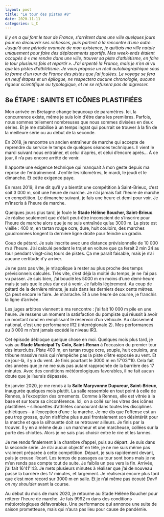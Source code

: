 ```yaml
---
layout: post
title: "Le tour des pistes #8"
date: 2020-11-11
categories: L_C
---
```


*Il y en a qui font le tour de France, s’arrêtent dans une ville quelques jours pour en découvrir ses richesses, puis partent à la rencontre d’une autre. Jusqu’à une période avancée de mon existence, je quittais ma ville natale uniquement pour faire des déplacements sportifs. Mes week-ends étaient occupés à « me rendre dans une ville, trouver sa piste d’athlétisme, en faire le tour plusieurs fois et repartir ». J’ai arpenté la France, mais je n’en ai vu que les pistes d’athlétisme. Je vous propose un récit autobiographique sous la forme d’un tour de France des pistes que j’ai foulées. Le voyage se fera en neuf étapes et un épilogue, ne respectera aucune chronologie, aucune rigueur scientifique ou typologique, et ne se refusera pas de digresser.*

## 8e ÉTAPE  : SAINTS ET ICÔNES PLASTIFIÉES

Mon arrivée en Bretagne change beaucoup de paramètres. Ici, la concurrence existe, même je suis loin d’être dans les premières. Parfois, nous sommes tellement nombreuses que nous sommes divisées en deux séries. Et je me stabilise à un temps ingrat qui pourrait se trouver à la fin de la meilleure série ou au début de la seconde.

En 2018, je rencontre un ancien entraîneur de marche qui accepte de reprendre du service le temps de quelques séances techniques. Il vient le mardi suivant nous entraîner, et celui d’après, et celui d’encore après... À ce jour, il n’a pas encore arrêté de venir.

Il apporte une exigence technique qui manquait à mon geste depuis ma reprise de l’entraînement. J’enfile les kilomètres, le mardi, le jeudi et le dimanche. Et cette exigence paye.

En mars 2019, il me dit qu’il y a bientôt une compétition à Saint-Brieuc, c’est soit 3 000 m, soit une heure de marche. Je n’ai jamais fait l’heure de marche en compétition. Le dimanche suivant, je fais une heure et demi pour voir. Je m’inscris à l’heure de marche.

Quelques jours plus tard, je foule le **Stade Hélène Boucher, Saint-Brieuc**. Je réalise seulement que c’était peut-être inconscient de s’inscrire pour l’heure de marche alors que je ne suis entraînée qu’au 3000 m. La piste est vieille : 400 m, en tartan rouge ocre, dure, huit couloirs, des marches goudronnées longent la dernière ligne droite pour feindre un gradin.

Coup de pétard. Je suis inscrite avec une distance prévisionnelle de 10 000 m à l’heure. J’ai calculé pendant le trajet en voiture que ça ferait 2 min 24 au tour pendant vingt-cinq tours de pistes. Ça me paraît faisable, mais je n’ai aucune certitude d’y arriver.

Je ne pars pas vite, je m’applique à rester au plus proche des temps prévisionnels calculés. Très vite, c’est déjà la moitié du temps, je ne l’ai pas vu passer. Je suis bien, j’ai bouclé les 5000 m en moins d’une demi-heure mais je sais que le plus dur est à venir. Je faiblis légèrement. Au coup de pétard de la dernière minute, je suis dans les derniers deux cents mètres. Ça peut encore le faire. Je m’arrache. Et à une heure de course, je franchis la ligne d’arrivée.

Les juges arbitres viennent à ma rencontre : j’ai fait 10 000 m pile en une heure. Je ressens un moment la satisfaction du pompiste qui réussit à avoir un montant rond en remplissant le réservoir d’un véhicule. Au classement national, c’est une performance IR2 (interrégionale 2). Mes performances au 3 000 m n’ont jamais excédé le niveau IR3.

Cet épisode débloque quelque chose en moi. Quelques mois plus tard, je vais au **Stade Municipal Ty Colo, Saint-Renan** à l’occasion du premier tour des interclubs. Piste 400 m, en tartan rouge ocre, souple, huit couloirs, une tribune massive mais qui n’empêche pas la piste d’être exposée au vent. Et ce jour-là, il y a du vent. Je finis pourtant le 3000 m en 17'03''10. Cela fait des années que je ne me suis pas autant rapprochée de la barrière des 17 minutes. Avec des conditions météorologiques favorables, il ne fait aucun doute que je l’aurais dépassée.

En janvier 2020, je me rends à la **Salle Maryvonne Dupureur, Saint-Brieuc**, inaugurée quelques mois plutôt. La salle ressemble en tout point à celle de Rennes, à l’exception des ornements. Comme à Rennes, elle est vitrée à la base et sur toute sa circonférence. Ici, on a collé sur les vitres des icônes plastifiées – silhouettes d’athlètes concourant dans toutes les disciplines athlétiques – à l’exception d’une : la marche. Je me dis que l’offense est un peu trop grosse, qu’on n’affiche plus aussi frontalement son désintérêt pour la marche et que la silhouette doit se retrouver ailleurs. Je finis par la trouver. Il y en a même deux : un marcheur et une marcheuse, collées sur la porte des chiottes. Alors je ne sais plus choisir entre le rire et les larmes.

Je me rends finalement à la chambre d’appel, puis au départ. Je suis dans la seconde série. Je n’ai aucun objectif en tête, je ne me suis même pas vraiment préparée à cette compétition. Départ, je suis rapidement devant, puis je creuse l’écart. Les temps de passages au tour sont bons mais je ne m’en rends pas compte tout de suite. Je faiblis un peu vers la fin. Arrivée, j’ai fait 16'41''43. Je mets plusieurs minutes à réaliser que j’ai de nouveau passé la barrière des 17 minutes, et largement. Je réaliserai encore plus tard que c’est mon record sur 3000 m en salle. Et je n’ai même pas écouté  *Devil on my shoulder* avant la course.

Au début du mois de mars 2020, je retourne au Stade Hélène Boucher pour réitérer l’heure de marche. Je fais 9992 m dans des conditions météorologiques défavorables. Une performance qui annonce une suite de saison prometteuse, mais qui n’aura pas lieu pour cause de pandémie.
